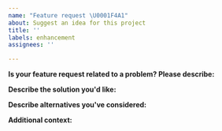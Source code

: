 ```yaml
---
name: "Feature request \U0001F4A1"
about: Suggest an idea for this project
title: ''
labels: enhancement
assignees: ''

---
```


**Is your feature request related to a problem? Please describe:**
<!-- A clear and concise description of what the problem is. Ex. I'm always frustrated when [...] -->

**Describe the solution you'd like:**
 <!-- A clear and concise description of what you want to happen. --> 

**Describe alternatives you've considered:**
 <!--A clear and concise description of any alternative solutions or features you've considered. --> 

**Additional context:**
 <!-- Add any other context or screenshots about the enhancement here. -->
